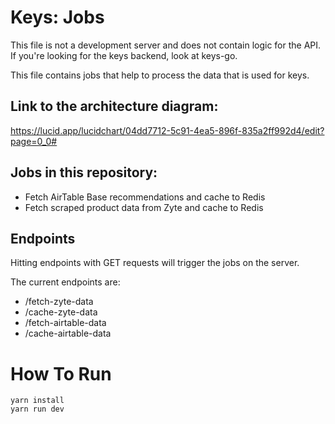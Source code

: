 # Keys: Jobs

This file is not a development server and does not contain logic for the API. If you're looking for the keys backend, look at keys-go.

This file contains jobs that help to process the data that is used for keys.

## Link to the architecture diagram:
https://lucid.app/lucidchart/04dd7712-5c91-4ea5-896f-835a2ff992d4/edit?page=0_0#

## Jobs in this repository:

- Fetch AirTable Base recommendations and cache to Redis
- Fetch scraped product data from Zyte and cache to Redis

## Endpoints

Hitting endpoints with GET requests will trigger the jobs on the server.

<!-- TODO - Require POST requests with some auth LOL -->

The current endpoints are:

- /fetch-zyte-data
- /cache-zyte-data
- /fetch-airtable-data
- /cache-airtable-data

# How To Run 

```
yarn install
yarn run dev
```